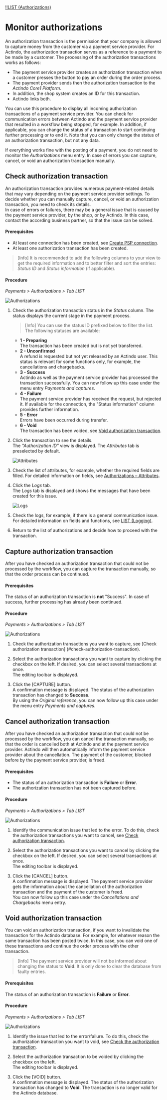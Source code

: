[!!LIST (Authorizations)](../UserInterface/01a_ListAuthorizations.md)

# Monitor authorizations

An authorization transaction is the permission that your company is allowed to capture money from the customer via a payment service provider. For Actindo, the authorization transaction serves as a reference to a payment to be made by a customer. The processing of the authorization transactions works as follows: 
-   The payment service provider creates an authorization transaction when a customer presses the button to pay an order during the order process.   
- The payment provider sends then the authorization transaction to the *Actindo Core1 Platform*.    
- In addition, the shop system creates an ID for this transaction.  
- Actindo links both.   

You can use this procedure to display all incoming authorization transactions of a payment service provider. You can check for communication errors between Actindo and the payment service provider that resulted in a workflow being stopped, for example. In addition, if applicable, you can change the status of a transaction to start continuing further processing or to end it. Note that you can only change the status of an authorization transaction, but not any data.  

If everything works fine with the posting of a payment, you do not need to monitor the *Authorizations* menu entry. In case of errors you can capture, cancel, or void an authorization transaction manually.   



## Check authorization transaction

An authorization transaction provides numerous payment-related details that may vary depending on the payment service provider settings. To decide whether you can manually capture, cancel, or void an authorization transaction, you need to check its details.   
In case of errors or failures, there may be a general issue that is caused by the payment service provider, by the shop, or by Actindo. In this case, contact the according business partner, so that the issue can be solved.

#### Prerequisites

- At least one connection has been created, see [Create PSP connection](../Integration/01_ManageConnection.md#create-psp-connection).
- At least one authorization transaction has been created.

 > [Info] It is recommended to add the following columns to your view to get the required information and to better filter and sort the entries: *Status ID* and *Status information* (if applicable).    

#### Procedure

*Payments > Authorizations > Tab LIST*

![Authorizations](../../Assets/Screenshots/Payments/Authorizations/LISTAuthorizations.png "[Authorizations]")

1. Check the authorization transaction status in the *Status* column. The status displays the current stage in the payment process. 

   > [Info] You can use the status ID prefixed below to filter the list. The following statuses are available:   

    - **1 - Preparing**  
        The transaction has been created but is not yet transferred.
    - **2 - Unconfirmed**   
        A refund is requested but not yet released by an Actindo user. This status is relevant for some functions only, for example, the cancellations and chargebacks.
    - **3 - Success**  
        Actindo as well as the payment service provider has processed the transaction successfully.
        You can now follow up this case under the menu entry *Payments and captures*. <!---Stefan ist das richtig?-->
    - **4 - Failure**   
        The payment service provider has received the request, but rejected it. If available for the connection, the "Status information" column provides further information.
    - **5 - Error**   
        Errors have been occurred during transfer.
    - **6 - Void**   
        The transaction has been voided, see [Void authorization transaction](#void-authorization-transaction).
    
2. Click the transaction to see the details.   
    The *"Authorization ID"* view is displayed. The *Attributes* tab is preselected by default.   
     
    ![Attributes](../../Assets/Screenshots/Payments/Authorizations/AuthorizationAttributes.png "[Attributes]")

3. Check the list of attributes, for example, whether the required fields are filled. For detailed information on fields, see [Authorizations &ndash; Attributes](../UserInterface/01a_ListAuthorizations.md#authorization-–-attributes).

4. Click the *Logs* tab.   
    The *Logs* tab is displayed and shows the messages that have been created for this issue. 

   ![Logs](../../Assets/Screenshots/Payments/Authorizations/AuthorizationLogs.png "[Logs]")

5. Check the logs, for example, if there is a general communication issue.
    For detailed information on fields and functions, see [LIST (Logging)](../UserInterface/07a_ListLogging.md).

6. Return to the list of authorizations and decide how to proceed with the transaction.



## Capture authorization transaction

After you have checked an authorization transaction that could not be processed by the workflow, you can capture the transaction manually, so that the order process can be continued.

#### Prerequisites

The status of an authorization transaction is **not** "Success". In case of success, further processing has already been continued.<!---Stimmt das oder gibt es noch mehr?-->   

#### Procedure

*Payments > Authorizations > Tab LIST*

![Authorizations](../../Assets/Screenshots/Payments/Authorizations/LISTAuthorizations.png "[Authorizations]")

1. Check the authorization transactions you want to capture, see [Check authorization transaction]
(#check-authorization-transaction).

2. Select the authorization transactions you want to capture by clicking the checkbox on the left. If desired, you can select several transactions at once.   
    The editing toolbar is displayed.

3. Click the [CAPTURE] button.    
    A confirmation message is displayed. The status of the authorization transaction has changed to **Success**.   
    By using the *Original reference*, you can now follow up this case under the menu entry *Payments and captures*. <!---Stefan ist das richtig?--> 
   
  

## Cancel authorization transaction

After you have checked an authorization transaction that could not be processed by the workflow, you can cancel the transaction manually, so that the order is cancelled both at Actindo and at the payment service provider. Actindo will then automatically inform the payment service provider about the cancellation. The payment of the customer, blocked before by the payment service provider, is freed.

#### Prerequisites

- The status of an authorization transaction is **Failure** or **Error**. 
- The authorization transaction has not been captured before.

#### Procedure

*Payments > Authorizations > Tab LIST*

![Authorizations](../../Assets/Screenshots/Payments/Authorizations/LISTAuthorizations.png "[Authorizations]")

1. Identify the communication issue that led to the error. To do this, check the authorization transactions you want to cancel, see [Check authorization transaction](#check-authorization-transaction).

2. Select the authorization transactions you want to cancel by clicking the checkbox on the left. If desired, you can select several transactions at once.    
    The editing toolbar is displayed.

3. Click the [CANCEL] button.   
    A confirmation message is displayed. 
    The payment service provider gets the information about the cancellation of the authorization transaction and the payment of the customer is freed.  
    You can now follow up this case under the *Cancellations and Chargebacks* menu entry.
   
   


## Void authorization transaction

You can void an authorization transaction, if you want to invalidate the transaction for the Actindo database. For example, for whatever reason the same transaction has been posted twice. In this case, you can void one of these transactions and continue the order process with the other transaction.

> [Info] The payment service provider will not be informed about changing the status to **Void**. It is only done to clear the database from faulty entries.

#### Prerequisites

The status of an authorization transaction is **Failure** or **Error**.

#### Procedure

*Payments > Authorizations > Tab LIST*

![Authorizations](../../Assets/Screenshots/Payments/Authorizations/LISTAuthorizations.png "[Authorizations]")


1. Identify the issue that led to the error/failure. To do this, check the authorization transaction you want to void, see [Check the authorization transaction](#check-authorization-transaction).

2. Select the authorization transaction to be voided by clicking the checkbox on the left.   
    The editing toolbar is displayed.

3. Click the [VOID] button.   
    A confirmation message is displayed. The status of the authorization transaction has changed to **Void**. The transaction is no longer valid for the Actindo database.